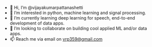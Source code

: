 - 👋 Hi, I’m @vijayakumarpattanashetti
- 👀 I’m interested in python, machine learning and signal processing.
- 🌱 I’m currently learning deep learning for speech, end-to-end development of data apps.
- 💞️ I’m looking to collaborate on building cool applied ML and/or data apps.
- 📫 Reach me via email on vrp359@gmail.com

<!---
vijayakumarpattanashetti/vijayakumarpattanashetti is a ✨ special ✨ repository because its `README.md` (this file) appears on your GitHub profile.
You can click the Preview link to take a look at your changes.
--->

